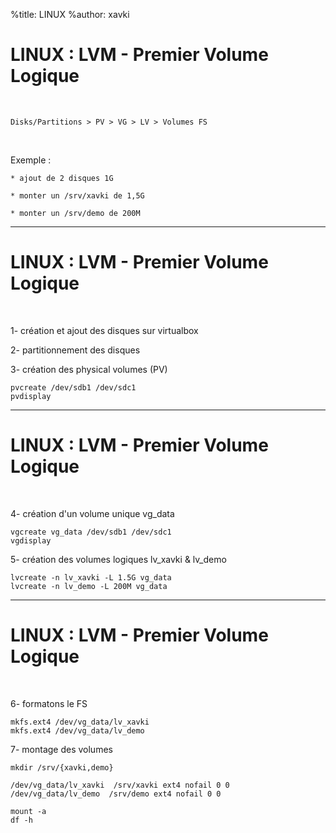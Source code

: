 %title: LINUX
%author: xavki


# LINUX : LVM - Premier Volume Logique

<br>

	Disks/Partitions > PV > VG > LV > Volumes FS

<br>

Exemple :

	* ajout de 2 disques 1G

	* monter un /srv/xavki de 1,5G

	* monter un /srv/demo de 200M

----------------------------------------------------------------------------

# LINUX : LVM - Premier Volume Logique

<br>

1- création et ajout des disques sur virtualbox

2- partitionnement des disques

3- création des physical volumes (PV)

```
pvcreate /dev/sdb1 /dev/sdc1
pvdisplay
```

----------------------------------------------------------------------------

# LINUX : LVM - Premier Volume Logique

<br>

4- création d'un volume unique vg_data

```
vgcreate vg_data /dev/sdb1 /dev/sdc1
vgdisplay
```

5- création des volumes logiques lv_xavki & lv_demo

```
lvcreate -n lv_xavki -L 1.5G vg_data
lvcreate -n lv_demo -L 200M vg_data
```

----------------------------------------------------------------------------

# LINUX : LVM - Premier Volume Logique

<br>

6- formatons le FS

```
mkfs.ext4 /dev/vg_data/lv_xavki
mkfs.ext4 /dev/vg_data/lv_demo
```

7- montage des volumes

```
mkdir /srv/{xavki,demo}
```

```
/dev/vg_data/lv_xavki  /srv/xavki ext4 nofail 0 0
/dev/vg_data/lv_demo  /srv/demo ext4 nofail 0 0

mount -a
df -h
```
